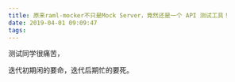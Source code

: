 ```yaml
---
title: 原来raml-mocker不只是Mock Server，竟然还是一个 API 测试工具！
date: 2019-04-01 09:09:47
tags:
---
```


测试同学很痛苦，

迭代初期闲的要命，迭代后期忙的要死。


